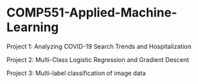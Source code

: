 # COMP551-Applied-Machine-Learning
Project 1: Analyzing COVID-19 Search Trends and Hospitalization

Project 2: Multi-Class Logistic Regression and Gradient Descent

Project 3: Multi-label classification of image data
